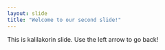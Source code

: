 ```yaml
---
layout: slide
title: "Welcome to our second slide!"
---
```

This is kalilakorin slide.
Use the left arrow to go back!